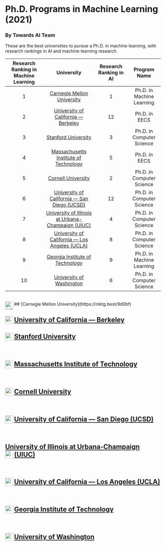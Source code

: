 # Ph.D. Programs in Machine Learning (2021)
### By Towards AI Team

These are the best universities to pursue a Ph.D. in machine learning, with research rankings in AI and machine learning research.

| Research Ranking in Machine Learning | University | Research Ranking in AI | Program Name |
|:-------------:|:-------------:|:-----:|:------------:|
| 1 | [Carnegie Mellon University](#cmu) | 1 | Ph.D. in Machine Learning |
| 2 | [University of California — Berkeley](#ucb) | 12 | 	Ph.D. in EECS |
| 3 | [Stanford University](#stanford) | 3 | Ph.D. in Computer Science |
| 4 | [Massachusetts Institute of Technology](#mit) | 5 | Ph.D. in EECS |
| 5 | [Cornell University](#cornell) | 2 | Ph.D. in Computer Science |
| 6 | [University of California — San Diego (UCSD)](#ucsd) | 12 | Ph.D. in Computer Science |
| 7 | [University of Illinois at Urbana-Champaign (UIUC)](#uiuc) | 4 | Ph.D. in Computer Science |
| 8 | [University of California — Los Angeles (UCLA)](#ucla) | 8 | Ph.D. in Computer Science |
| 9 | [Georgia Institute of Technology](#git) | 9 | Ph.D. in Machine Learning |
| 10 | [University of Washington](#uw) | 6 | Ph.D. in Computer Science |

<br>
## [Carnegie Mellon University](https://mktg.best/9d0bf)<img align="left" alt="python" width="26px" src="https://www.cmu.edu/brand/brand-guidelines/images/lettermark-600x600.jpg" />


<br>

## [University of California — Berkeley](https://mktg.best/-17zl)<img align="left" alt="python" width="26px" src="https://d28htnjz2elwuj.cloudfront.net/wp-content/uploads/2019/03/01104757/University-of-California-Berkeley.jpg" />

## [Stanford University](https://mktg.best/mejob) <img align="left" alt="python" width="26px" src="https://media-exp1.licdn.com/dms/image/C4D0BAQFVZxF7TIA0Ug/company-logo_200_200/0/1519856118327?e=2159024400&v=beta&t=_OYUqcKlDL9BLV2jlNkylfOiZD6REodL3NbuOG-ZpbY" />


<br>

## [Massachusetts Institute of Technology](https://mktg.best/5sit7)<img align="left" alt="python" width="26px" src="https://download.logo.wine/logo/Massachusetts_Institute_of_Technology/Massachusetts_Institute_of_Technology-Logo.wine.png" />


<br>

## [Cornell University](https://mktg.best/ap3bg)<img align="left" alt="python" width="26px" src="https://upload.wikimedia.org/wikipedia/commons/thumb/4/47/Cornell_University_seal.svg/1200px-Cornell_University_seal.svg.png" />




<br>

## [University of California — San Diego (UCSD)](https://mktg.best/nlnip)<img align="left" alt="python" width="26px" src="https://upload.wikimedia.org/wikipedia/en/thumb/4/44/University_of_California%2C_San_Diego_seal.svg/1200px-University_of_California%2C_San_Diego_seal.svg.png" />


<br>

## [University of Illinois at Urbana-Champaign (UIUC)](https://mktg.best/2hmvo)<img align="left" alt="python" width="26px" src="https://news.illinois.edu/files/6367/543635/116641.jpg" />


<br>

## [University of California — Los Angeles (UCLA)](https://mktg.best/vu9av)<img align="left" alt="python" width="26px" src="https://deadline.com/wp-content/uploads/2020/02/ucla.jpg?w=681&h=383&crop=1" />

<br>

## [Georgia Institute of Technology](https://mktg.best/33gws)<img align="left" alt="python" width="26px" src="https://upload.wikimedia.org/wikipedia/commons/thumb/6/6c/Georgia_Tech_seal.svg/1200px-Georgia_Tech_seal.svg.png" />



<br>

## [University of Washington](https://mktg.best/mfw2y)<img align="left" alt="python" width="26px" src="https://upload.wikimedia.org/wikipedia/en/thumb/5/58/University_of_Washington_seal.svg/1200px-University_of_Washington_seal.svg.png" />



